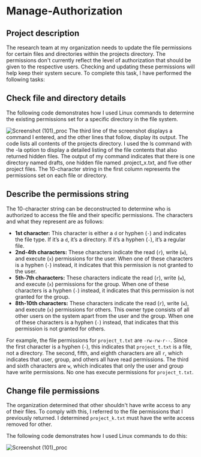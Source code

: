 # Manage-Authorization

## Project description
The research team at my organization needs to update the file permissions for certain files and
directories within the projects directory. The permissions don't currently reflect the level of
authorization that should be given to the respective users. Checking and updating these permissions will help keep
their system secure. To complete this task, I have performed the following tasks:

## Check file and directory details
The following code demonstrates how I used Linux commands to determine the existing permissions set for a specific directory in the file system.

![Screenshot (101)_proc](https://github.com/franckley/Manage-Authorization/assets/134894186/cfaf8b3e-615f-40a4-b598-3e6ff83e9e37)
The third line of the screenshot displays a command I entered, and the other lines that follow, display its
output. The code lists all contents of the projects directory. I used the ls command with the
-la option to display a detailed listing of the file contents that also returned hidden files. The
output of my command indicates that there is one directory named drafts, one hidden file
named .project_x.txt, and five other project files. The 10-character string in the first
column represents the permissions set on each file or directory.

## Describe the permissions string
The 10-character string can be deconstructed to determine who is authorized to access the file and their specific permissions. The characters and what they represent are as follows:

* **1st character:** This character is either a `d` or hyphen (`-`) and indicates the file type. If it’s a `d`, it’s a directory. If it’s a hyphen (`-`), it’s a regular file.
* **2nd-4th characters:** These characters indicate the read (`r`), write (`w`), and execute (`x`) permissions for the user. When one of these characters is a hyphen (`-`) instead, it indicates that this permission is not granted to the user.
* **5th-7th characters:** These characters indicate the read (`r`), write (`w`), and execute (`x`) permissions for the group. When one of these characters is a hyphen (`-`) instead, it indicates that this permission is not granted for the group.
* **8th-10th characters:** These characters indicate the read (`r`), write (`w`), and execute (`x`) permissions for others. This owner type consists of all other users on the system apart from the user and the group. When one of these characters is a hyphen (`-`) instead, that indicates that this permission is not granted for others.

For example, the file permissions for `project_t.txt` are `-rw-rw-r--`. Since the first character is a hyphen (`-`), this indicates that `project_t.txt` is a file, not a directory. The second, fifth, and eighth characters are all `r`, which indicates that user, group, and others all have read permissions. The third and sixth characters are `w`, which indicates that only the user and group have write permissions. No one has execute permissions for `project_t.txt`.


## Change file permissions
The organization determined that other shouldn't have write access to any of their files. To
comply with this, I referred to the file permissions that I previously returned. I determined
`project_k.txt` must have the write access removed for other.

The following code demonstrates how I used Linux commands to do this:

![Screenshot (101)_proc](https://github.com/franckley/Manage-Authorization/assets/134894186/a3d9d90e-4c8f-4c92-9751-4ef896144eed)
